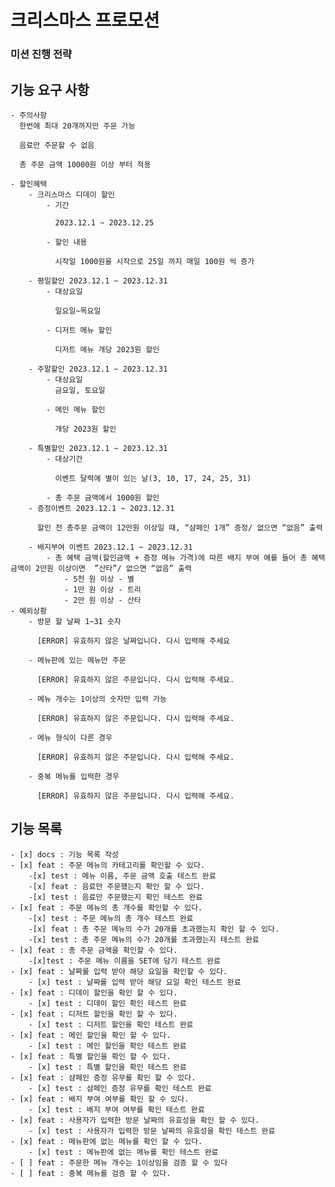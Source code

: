 #  크리스마스 프로모션

### 미션 진행 전략

## 기능 요구 사항
    - 주의사항
      한번에 최대 20개까지만 주문 가능

      음료만 주문할 수 없음

      총 주문 금액 10000원 이상 부터 적용

    - 할인혜택
        - 크리스마스 디데이 할인
            - 기간

              2023.12.1 ~ 2023.12.25

            - 할인 내용

              시작일 1000원을 시작으로 25일 까지 매일 100원 씩 증가

        - 평일할인 2023.12.1 ~ 2023.12.31
            - 대상요일

              일요일~목요일

            - 디저트 메뉴 할인

              디저트 메뉴 개당 2023원 할인

        - 주말할인 2023.12.1 ~ 2023.12.31
            - 대상요일
              금요일, 토요일

            - 메인 메뉴 할인

              개당 2023원 할인

        - 특별할인 2023.12.1 ~ 2023.12.31
            - 대상기간

              이벤트 달력에 별이 있는 날(3, 10, 17, 24, 25, 31)

            - 총 주문 금액에서 1000원 할인
        - 증정이벤트 2023.12.1 ~ 2023.12.31

          할인 전 총주문 금액이 12만원 이상일 때, “샴페인 1개” 증정/ 없으면 “없음” 출력

        - 배지부여 이벤트 2023.12.1 ~ 2023.12.31
            - 총 혜택 금액(할인금액 + 증정 메뉴 가격)에 따른 배지 부여 예를 들어 총 혜택 금액이 2만원 이상이면  ”산타”/ 없으면 “없음” 출력
                - 5천 원 이상 - 별
                - 1만 원 이상 - 트리
                - 2만 원 이상 - 산타
    - 예외상황
        - 방문 할 날짜 1~31 숫자

          [ERROR] 유효하지 않은 날짜입니다. 다시 입력해 주세요

        - 메뉴판에 있는 메뉴만 주문

          [ERROR] 유효하지 않은 주문입니다. 다시 입력해 주세요.

        - 메뉴 개수는 1이상의 숫자만 입력 가능

          [ERROR] 유효하지 않은 주문입니다. 다시 입력해 주세요.

        - 메뉴 형식이 다른 경우

          [ERROR] 유효하지 않은 주문입니다. 다시 입력해 주세요.

        - 중복 메뉴를 입력한 경우

          [ERROR] 유효하지 않은 주문입니다. 다시 입력해 주세요.

## 기능 목록
    - [x] docs : 기능 목록 작성
    - [x] feat : 주문 메뉴의 카테고리를 확인할 수 있다.
        -[x] test : 메뉴 이름, 주문 금액 호출 테스트 완료
        -[x] feat : 음료만 주문했는지 확인 할 수 있다.
        -[x] test : 음료만 주문했는지 확인 테스트 완료
    - [x] feat : 주문 메뉴의 총 개수를 확인할 수 있다.
        -[x] test : 주문 메뉴의 총 개수 테스트 완료
        -[x] feat : 총 주문 메뉴의 수가 20개를 초과했는지 확인 할 수 있다.
        -[x] test : 총 주문 메뉴의 수가 20개를 초과했는지 테스트 완료
    - [x] feat : 총 주문 금액을 확인할 수 있다.
        -[x]test : 주문 메뉴 이름을 SET에 담기 테스트 완료
    - [x] feat : 날짜를 입력 받아 해당 요일을 확인할 수 있다.
        - [x] test : 날짜를 입력 받아 해당 요일 확인 테스트 완료
    - [x] feat : 디데이 할인을 확인 할 수 있다.
        - [x] test : 디데이 할인 확인 테스트 완료
    - [x] feat : 디저트 할인을 확인 할 수 있다.
        - [x] test : 디저트 할인을 확인 테스트 완료
    - [x] feat : 메인 할인을 확인 할 수 있다.
        - [x] test : 메인 할인을 확인 테스트 완료
    - [x] feat : 특별 할인을 확인 할 수 있다.
        - [x] test : 특별 할인을 확인 테스트 완료
    - [x] feat : 샴페인 증정 유무를 확인 할 수 있다.
        - [x] test : 샴페인 증정 유무를 확인 테스트 완료 
    - [x] feat : 배지 부여 여부를 확인 할 수 있다.
        - [x] test : 배지 부여 여부를 확인 테스트 완료
    - [x] feat : 사용자가 입력한 방문 날짜의 유효성을 확인 할 수 있다.
        - [x] test : 사용자가 입력한 방문 날짜의 유효성을 확인 테스트 완료
    - [x] feat : 메뉴판에 없는 메뉴를 확인 할 수 있다.
        - [x] test : 메뉴판에 없는 메뉴를 확인 테스트 완료
    - [ ] feat : 주문한 메뉴 개수는 1이상임을 검증 할 수 있다
    - [ ] feat : 중복 메뉴를 검증 할 수 있다.